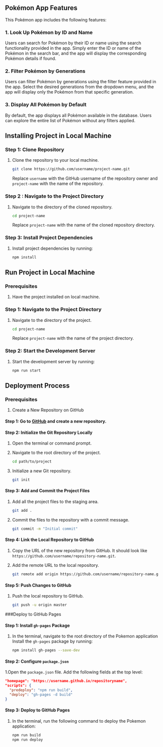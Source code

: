 ## Pokémon App Features

This Pokémon app includes the following features:

### 1. Look Up Pokémon by ID and Name

Users can search for Pokémon by their ID or name using the search functionality provided in the app. Simply enter the ID or name of the Pokémon in the search bar, and the app will display the corresponding Pokémon details if found.

### 2. Filter Pokémon by Generations

Users can filter Pokémon by generations using the filter feature provided in the app. Select the desired generations from the dropdown menu, and the app will display only the Pokémon from that specific generation.

### 3. Display All Pokémon by Default

By default, the app displays all Pokémon available in the database. Users can explore the entire list of Pokémon without any filters applied.

## Installing Project in Local Machine

### Step 1: Clone Repository

1. Clone the repository to your local machine.

   ```bash
   git clone https://github.com/username/project-name.git
   ```

   Replace `username` with the GitHub username of the repository owner and `project-name` with the name of the repository.

### Step 2 : Navigate to the Project Directory

1. Navigate to the directory of the cloned repository.

   ```bash
   cd project-name
   ```

   Replace `project-name` with the name of the cloned repository directory.

### Step 3: Install Project Dependencies

1. Install project dependencies by running:

   ```bash
   npm install
   ```

## Run Project in Local Machine

### Prerequisites

1. Have the project installed on local machine.

### Step 1: Navigate to the Project Directory

1. Navigate to the directory of the project.

   ```bash
   cd project-name
   ```

   Replace `project-name` with the name of the project directory.

### Step 2: Start the Development Server

1. Start the development server by running:

   ```bash
   npm run start
   ```

## Deployment Process

### Prerequisites

1. Create a New Repository on GitHub

#### Step 1: Go to [GitHub](https://github.com) and create a new repository.

#### Step 2: Initialize the Git Repository Locally

1. Open the terminal or command prompt.
2. Navigate to the root directory of the project.

   ```bash
   cd path/to/project
   ```

3. Initialize a new Git repository.

   ```bash
   git init
   ```

#### Step 3: Add and Commit the Project Files

1. Add all the project files to the staging area.

   ```bash
   git add .
   ```

2. Commit the files to the repository with a commit message.

   ```bash
   git commit -m "Initial commit"
   ```

#### Step 4: Link the Local Repository to GitHub

1. Copy the URL of the new repository from GitHub. It should look like `https://github.com/username/repository-name.git`.
2. Add the remote URL to the local repository.

   ```bash
   git remote add origin https://github.com/username/repository-name.git
   ```

#### Step 5: Push Changes to GitHub

1. Push the local repository to GitHub.

   ```bash
   git push -u origin master
   ```

###Deploy to GitHub Pages

#### Step 1: Install `gh-pages` Package

1. In the terminal, navigate to the root directory of the Pokemon application Install the `gh-pages` package by running:

   ```bash
   npm install gh-pages --save-dev
   ```

#### Step 2: Configure `package.json`

1.Open the `package.json` file. Add the following fields at the top level:

```json
"homepage": "https://username.github.io/repositoryname",
"scripts": {
  "predeploy": "npm run build",
  "deploy": "gh-pages -d build"
}
```

#### Step 3: Deploy to GitHub Pages

1. In the terminal, run the following command to deploy the Pokemon application:
   ```bash
   npm run build
   npm run deploy
   ```
